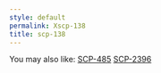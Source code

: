 ```yaml
---
style: default
permalink: Xscp-138
title: scp-138
---
```

You may also like:
[SCP-485](http://scp-wiki.net/scp-485)
[SCP-2396](http://scp-wiki.net/scp-2396)